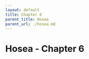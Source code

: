 ```yaml
---
layout: default
title: Chapter 6
parent_title: Hosea
parent_url: ./hosea.md
---
```


# Hosea - Chapter 6
